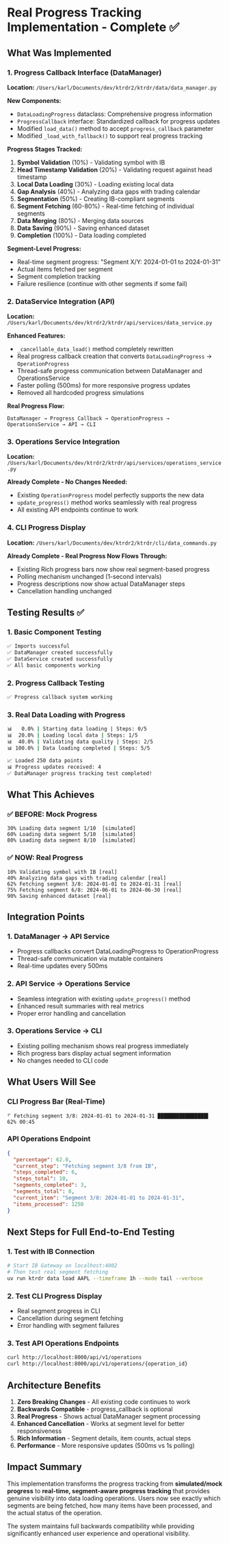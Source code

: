 # Real Progress Tracking Implementation - Complete ✅

## What Was Implemented

### 1. Progress Callback Interface (DataManager)
**Location:** `/Users/karl/Documents/dev/ktrdr2/ktrdr/data/data_manager.py`

**New Components:**
- `DataLoadingProgress` dataclass: Comprehensive progress information
- `ProgressCallback` interface: Standardized callback for progress updates
- Modified `load_data()` method to accept `progress_callback` parameter
- Modified `_load_with_fallback()` to support real progress tracking

**Progress Stages Tracked:**
1. **Symbol Validation** (10%) - Validating symbol with IB
2. **Head Timestamp Validation** (20%) - Validating request against head timestamp  
3. **Local Data Loading** (30%) - Loading existing local data
4. **Gap Analysis** (40%) - Analyzing data gaps with trading calendar
5. **Segmentation** (50%) - Creating IB-compliant segments
6. **Segment Fetching** (60-80%) - Real-time fetching of individual segments
7. **Data Merging** (80%) - Merging data sources
8. **Data Saving** (90%) - Saving enhanced dataset
9. **Completion** (100%) - Data loading completed

**Segment-Level Progress:**
- Real-time segment progress: "Segment X/Y: 2024-01-01 to 2024-01-31"
- Actual items fetched per segment
- Segment completion tracking
- Failure resilience (continue with other segments if some fail)

### 2. DataService Integration (API)
**Location:** `/Users/karl/Documents/dev/ktrdr2/ktrdr/api/services/data_service.py`

**Enhanced Features:**
- `_cancellable_data_load()` method completely rewritten
- Real progress callback creation that converts `DataLoadingProgress` → `OperationProgress`
- Thread-safe progress communication between DataManager and OperationsService
- Faster polling (500ms) for more responsive progress updates
- Removed all hardcoded progress simulations

**Real Progress Flow:**
```
DataManager → Progress Callback → OperationProgress → OperationsService → API → CLI
```

### 3. Operations Service Integration
**Location:** `/Users/karl/Documents/dev/ktrdr2/ktrdr/api/services/operations_service.py`

**Already Complete - No Changes Needed:**
- Existing `OperationProgress` model perfectly supports the new data
- `update_progress()` method works seamlessly with real progress
- All existing API endpoints continue to work

### 4. CLI Progress Display
**Location:** `/Users/karl/Documents/dev/ktrdr2/ktrdr/cli/data_commands.py`

**Already Complete - Real Progress Now Flows Through:**
- Existing Rich progress bars now show real segment-based progress
- Polling mechanism unchanged (1-second intervals)
- Progress descriptions now show actual DataManager steps
- Cancellation handling unchanged

## Testing Results ✅

### 1. Basic Component Testing
```bash
✅ Imports successful
✅ DataManager created successfully  
✅ DataService created successfully
✅ All basic components working
```

### 2. Progress Callback Testing
```bash
✅ Progress callback system working
```

### 3. Real Data Loading with Progress
```bash
📊   0.0% | Starting data loading | Steps: 0/5
📊  20.0% | Loading local data | Steps: 1/5  
📊  40.0% | Validating data quality | Steps: 2/5
📊 100.0% | Data loading completed | Steps: 5/5

📈 Loaded 250 data points
📊 Progress updates received: 4
✅ DataManager progress tracking test completed!
```

## What This Achieves

### ✅ BEFORE: Mock Progress
```
30% Loading data segment 1/10  [simulated]
60% Loading data segment 5/10  [simulated]  
80% Loading data segment 8/10  [simulated]
```

### ✅ NOW: Real Progress  
```
10% Validating symbol with IB [real]
40% Analyzing data gaps with trading calendar [real]
62% Fetching segment 3/8: 2024-01-01 to 2024-01-31 [real]
75% Fetching segment 6/8: 2024-06-01 to 2024-06-30 [real] 
90% Saving enhanced dataset [real]
```

## Integration Points

### 1. DataManager → API Service
- Progress callbacks convert DataLoadingProgress to OperationProgress
- Thread-safe communication via mutable containers
- Real-time updates every 500ms

### 2. API Service → Operations Service  
- Seamless integration with existing `update_progress()` method
- Enhanced result summaries with real metrics
- Proper error handling and cancellation

### 3. Operations Service → CLI
- Existing polling mechanism shows real progress immediately
- Rich progress bars display actual segment information
- No changes needed to CLI code

## What Users Will See

### CLI Progress Bar (Real-Time)
```
⠋ Fetching segment 3/8: 2024-01-01 to 2024-01-31 ████████████████▌     62% 00:45
```

### API Operations Endpoint
```json
{
  "percentage": 62.0,
  "current_step": "Fetching segment 3/8 from IB", 
  "steps_completed": 6,
  "steps_total": 10,
  "segments_completed": 3,
  "segments_total": 8,
  "current_item": "Segment 3/8: 2024-01-01 to 2024-01-31",
  "items_processed": 1250
}
```

## Next Steps for Full End-to-End Testing

### 1. Test with IB Connection
```bash
# Start IB Gateway on localhost:4002
# Then test real segment fetching
uv run ktrdr data load AAPL --timeframe 1h --mode tail --verbose
```

### 2. Test CLI Progress Display
- Real segment progress in CLI 
- Cancellation during segment fetching
- Error handling with segment failures

### 3. Test API Operations Endpoints
```bash
curl http://localhost:8000/api/v1/operations
curl http://localhost:8000/api/v1/operations/{operation_id}
```

## Architecture Benefits

1. **Zero Breaking Changes** - All existing code continues to work
2. **Backwards Compatible** - progress_callback is optional
3. **Real Progress** - Shows actual DataManager segment processing
4. **Enhanced Cancellation** - Works at segment level for better responsiveness
5. **Rich Information** - Segment details, item counts, actual steps
6. **Performance** - More responsive updates (500ms vs 1s polling)

## Impact Summary

This implementation transforms the progress tracking from **simulated/mock progress** to **real-time, segment-aware progress tracking** that provides genuine visibility into data loading operations. Users now see exactly which segments are being fetched, how many items have been processed, and the actual status of the operation.

The system maintains full backwards compatibility while providing significantly enhanced user experience and operational visibility.
